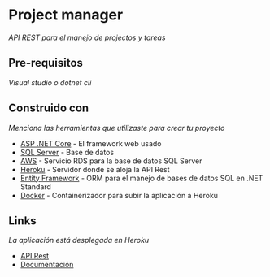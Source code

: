 # Project manager

_API REST para el manejo de projectos y tareas_


## Pre-requisitos

_Visual studio o dotnet cli_

## Construido con

_Menciona las herramientas que utilizaste para crear tu proyecto_

* [ASP .NET Core](https://dotnet.microsoft.com/download) - El framework web usado
* [SQL Server](https://www.microsoft.com/es-es/sql-server/sql-server-downloads) - Base de datos
* [AWS](https://aws.amazon.com/es/) - Servicio RDS para la base de datos SQL Server
* [Heroku](https://www.heroku.com/) - Servidor donde se aloja la API Rest
* [Entity Framework](https://docs.microsoft.com/en-us/ef/) - ORM para el manejo de bases de datos SQL en .NET Standard
* [Docker](https://www.docker.com/) - Containerizador para subir la aplicación a Heroku

## Links

_La aplicación está desplegada en Heroku_
* [API Rest](https://project-manager-jader.herokuapp.com/)
* [Documentación](https://documenter.getpostman.com/view/1612805/TzK17azu)
